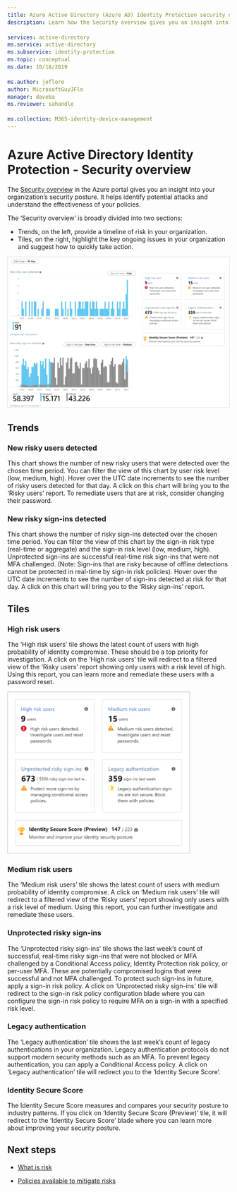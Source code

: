 ```yaml
---
title: Azure Active Directory (Azure AD) Identity Protection security overview
description: Learn how the Security overview gives you an insight into your organization’s security posture. 

services: active-directory
ms.service: active-directory
ms.subservice: identity-protection
ms.topic: conceptual
ms.date: 10/18/2019

ms.author: joflore
author: MicrosoftGuyJFlo
manager: daveba
ms.reviewer: sahandle

ms.collection: M365-identity-device-management
---
```

# Azure Active Directory Identity Protection - Security overview

The [Security overview](https://aka.ms/IdentityProtectionRefresh) in the Azure portal gives you an insight into your organization’s security posture. It helps identify potential attacks and understand the effectiveness of your policies.

The ‘Security overview’ is broadly divided into two sections:

- Trends, on the left, provide a timeline of risk in your organization.
- Tiles, on the right, highlight the key ongoing issues in your organization and suggest how to quickly take action.

![Security overview](./media/concept-identity-protection-security-overview/01.png)
  
## Trends

### New risky users detected

This chart shows the number of new risky users that were detected over the chosen time period. You can filter the view of this chart by user risk level (low, medium, high). Hover over the UTC date increments to see the number of risky users detected for that day. A click on this chart will bring you to the ‘Risky users’ report. To remediate users that are at risk, consider changing their password.

### New risky sign-ins detected

This chart shows the number of risky sign-ins detected over the chosen time period. You can filter the view of this chart by the sign-in risk type (real-time or aggregate) and the sign-in risk level (low, medium, high). Unprotected sign-ins are successful real-time risk sign-ins that were not MFA challenged. (Note: Sign-ins that are risky because of offline detections cannot be protected in real-time by sign-in risk policies). Hover over the UTC date increments to see the number of sign-ins detected at risk for that day. A click on this chart will bring you to the ‘Risky sign-ins’ report.

## Tiles
 
###	High risk users

The ‘High risk users’ tile shows the latest count of users with high probability of identity compromise. These should be a top priority for investigation. A click on the ‘High risk users’ tile will redirect to a filtered view of the ‘Risky users’ report showing only users with a risk level of high. Using this report, you can learn more and remediate these users with a password reset.

![Security overview](./media/concept-identity-protection-security-overview/02.png)

###	Medium risk users
The ‘Medium risk users’ tile shows the latest count of users with medium probability of identity compromise. A click on ‘Medium risk users’ tile will redirect to a filtered view of the ‘Risky users’ report showing only users with a risk level of medium. Using this report, you can further investigate and remediate these users.

### Unprotected risky sign-ins

The ‘Unprotected risky sign-ins' tile shows the last week’s count of successful, real-time risky sign-ins that were not blocked or MFA challenged by a Conditional Access policy, Identity Protection risk policy, or per-user MFA. These are potentially compromised logins that were successful and not MFA challenged. To protect such sign-ins in future, apply a sign-in risk policy. A click on ‘Unprotected risky sign-ins' tile will redirect to the sign-in risk policy configuration blade where you can configure the sign-in risk policy to require MFA on a sign-in with a specified risk level.

### Legacy authentication

The ‘Legacy authentication’ tile shows the last week’s count of legacy authentications in your organization. Legacy authentication protocols do not support modern security methods such as an MFA. To prevent legacy authentication, you can apply a Conditional Access policy. A click on ‘Legacy authentication’ tile will redirect you to the ‘Identity Secure Score’.

### Identity Secure Score

The Identity Secure Score measures and compares your security posture to industry patterns. If you click on ‘Identity Secure Score (Preview)’ tile, it will redirect to the ‘Identity Secure Score’ blade where you can learn more about improving your security posture.

## Next steps

- [What is risk](concept-identity-protection-risks.md)

- [Policies available to mitigate risks](concept-identity-protection-policies.md)
